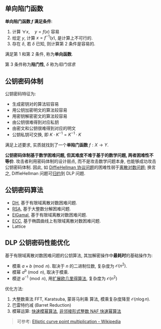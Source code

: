 ## 单向陷门函数

**单向陷门函数 $f$ 满足条件**:  
1. 计算 ${} \forall x,\quad y=f(x) {}$ 容易
2. 给定 $y$, 计算 ${} x=f^{-1}(y)$, 是计算上不可行的.
3. 存在 $\delta$, 若 $\delta$ 已知, 则计算第 $2$ 条件是容易的.

满足第 $1$ 和第 $2$ 条件, 称为**单向函数**.

第 $3$ 条件称为**陷门性**, $\delta$ 称为*陷门信息*

## 公钥密码体制

公钥密码特征为:
- 生成密钥对的算法较容易
- 用公钥加密明文的算法较容易
- 用密钥解密密文的算法较容易
- 由公钥很难得到对应私钥
- 由密文和公钥很难得到对应的明文
- 公钥私钥可交换, 即 $K\cdot K^{-1}=K^{-1}\cdot K$

满足上述要求, 实质就找到了一个**单陷门函数** $f: X\to Y$. 

**公钥密码体制基于数学困难问题, 但其难度不难于基于的数学问题, 两者困难性不等价**. 攻击者利用密码体制的设计弱点, 而不是攻击数学问题本身, 也能够成功攻击公钥密码体制. 因此, 如 [DiffieHellman 协议问题](DiffieHellman.md)的困难性弱于[离散对数问题](/Math/数论/欧拉定理.md); 换言之, DiffieHellman 问题可[归约](../../../Math/计算理论/归约证明.md)到 DLP 问题.

## 公钥密码算法

- [DH](DiffieHellman.md), 基于有限域离散对数困难问题.
- [RSA](RSA/RSA.md), 基于大整数分解困难问题.
- [ElGamal](ElGamal.md), 基于有限域离散对数困难问题.
- [ECC](ECC/ECC.md), 基于椭圆曲线上有限域离散对数困难问题.
- Lattice

## DLP 公钥密码性能优化

基于有限域离散对数困难问题的公钥算法, 其加解密操作中**最耗时**的基础操作为:
- 模乘 $a\times b \pmod{n}$. 取决于 $n$ 的二进制位数, 复杂度为 $\mathcal{O}(n^{2})$.
- 模幂 $a^{b}\pmod{n}$, 取决于模乘.
- 模逆 $a^{-1}\pmod{n}$, 用[扩展欧几里得算法](../../../Math/数论/欧几里得算法.md), 复杂度为 $\mathcal{O}(n^{2})$

优化方法:
1. 大整数乘法 FFT, Karatsuba, 蒙哥马利乘 算法, 模乘复杂度降至 $\mathcal{O}(n\log n)$.
3. 巴雷特约减 (Barret Reduction)
4. 模幂运算: [快速模幂算法](../../../Math/数论/快速模幂算法.md), [非邻接形式整数 NAF 快速幂算法](../../../Math/数论/非邻接形式整数.md)

> 可参考: [Elliptic curve point multiplication - Wikipedia](https://en.wikipedia.org/wiki/Elliptic_curve_point_multiplication#Point_doubling) 
